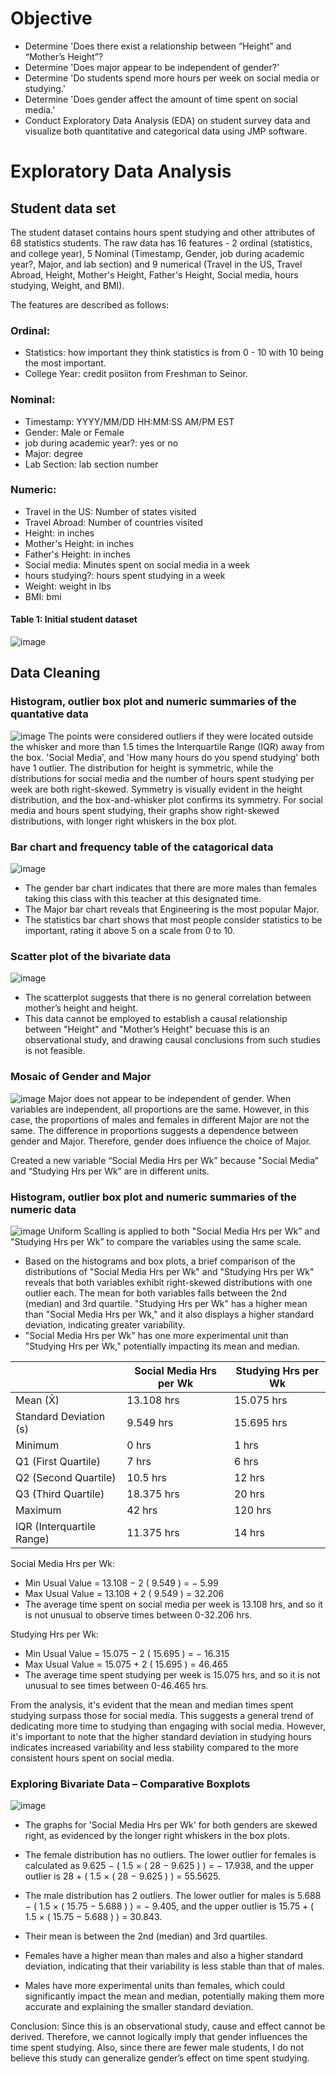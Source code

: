 # Objective
- Determine 'Does there exist a relationship between “Height” and “Mother’s Height”?
- Determine 'Does major appear to be independent of gender?'
- Determine 'Do students spend more hours per week on social media or studying.'
- Determine 'Does gender affect the amount of time spent on social media.'
- Conduct Exploratory Data Analysis (EDA) on student survey data and visualize both quantitative and categorical data using JMP software. 

# Exploratory Data Analysis
## Student data set 
The student dataset contains hours spent studying and other attributes of 68 statistics students. The raw data has 16 features - 2 ordinal (statistics, and college year), 5 Nominal (Timestamp, Gender, job during academic year?, Major, and lab section) and 9 numerical (Travel in the US, Travel Abroad, Height, Mother's Height, Father's Height, Social media, hours studying, Weight, and BMI).

The features are described as follows:
### Ordinal: 
- Statistics: how important they think statistics is from 0 - 10 with 10 being the most important.
- College Year: credit posiiton from Freshman to Seinor.

### Nominal:
- Timestamp: YYYY/MM/DD HH:MM:SS AM/PM EST
- Gender: Male or Female
- job during academic year?: yes or no
- Major: degree
- Lab Section: lab section number

### Numeric: 
- Travel in the US: Number of states visited
- Travel Abroad: Number of countries visited
- Height: in inches
- Mother's Height: in inches
- Father's Height: in inches
- Social media: Minutes spent on social media in a week
- hours studying?: hours spent studying in a week
- Weight: weight in lbs
- BMI: bmi

#### Table 1: Initial student dataset
![image](https://github.com/4nuG/Statistical-Analysis/blob/main/Exploratory_Data_Analysis_of_class/Screenshot%202024-01-28%20at%2012.51.24%20PM.png)

## Data Cleaning
### Histogram, outlier box plot and numeric summaries of the quantative data

![image](https://github.com/4nuG/Statistical-Analysis/blob/main/Exploratory_Data_Analysis_of_class/Screenshot%202024-01-28%20at%2011.23.48%20AM.png)
The points were considered outliers if they were located outside the whisker and more than 1.5 times the Interquartile Range (IQR) away from the box. 'Social Media', and 'How many hours do you spend studying' both have 1 outlier. The distribution for height is symmetric, while the distributions for social media and the number of hours spent studying per week are both right-skewed. Symmetry is visually evident in the height distribution, and the box-and-whisker plot confirms its symmetry. For social media and hours spent studying, their graphs show right-skewed distributions, with longer right whiskers in the box plot.

### Bar chart and frequency table of the catagorical data

![image](https://github.com/4nuG/Statistical-Analysis/blob/main/Exploratory_Data_Analysis_of_class/Screenshot%202024-01-28%20at%209.24.39%20PM.png)
- The gender bar chart indicates that there are more males than females taking this class with this teacher at this designated time.
- The Major bar chart reveals that Engineering is the most popular Major.
- The statistics bar chart shows that most people consider statistics to be important, rating it above 5 on a scale from 0 to 10.

### Scatter plot of the bivariate data

![image](https://github.com/4nuG/Statistical-Analysis/blob/main/Exploratory_Data_Analysis_of_class/Screenshot%202024-01-28%20at%209.37.16%20PM.png)
- The scatterplot suggests that there is no general correlation between mother’s height and height.
- This data cannot be employed to establish a causal relationship between "Height" and "Mother’s Height" becuase this is an observational study, and drawing causal conclusions from such studies is not feasible.

### Mosaic of Gender and Major

![image](https://github.com/4nuG/Statistical-Analysis/blob/main/Exploratory_Data_Analysis_of_class/Screenshot%202024-01-28%20at%209.42.09%20PM.png)
Major does not appear to be independent of gender. When variables are independent, all proportions are the same. However, in this case, the proportions of males and females in different Major are not the same. The difference in proportions suggests a dependence between gender and Major. Therefore, gender does influence the choice of Major.

Created a new variable “Social Media Hrs per Wk” because "Social Media” and “Studying Hrs per Wk” are in different units.

### Histogram, outlier box plot and numeric summaries of the numeric data

![image](https://github.com/4nuG/Statistical-Analysis/blob/main/Exploratory_Data_Analysis_of_class/Screenshot%202024-01-29%20at%201.49.52%20PM.png)
Uniform Scalling is applied to both "Social Media Hrs per Wk” and "Studying Hrs per Wk” to compare the variables using the same scale. 
- Based on the histograms and box plots, a brief comparison of the distributions of "Social Media Hrs per Wk" and "Studying Hrs per Wk" reveals that both variables exhibit right-skewed distributions with one outlier each. The mean for both variables falls between the 2nd (median) and 3rd quartile. "Studying Hrs per Wk" has a higher mean than "Social Media Hrs per Wk," and it also displays a higher standard deviation, indicating greater variability.
- "Social Media Hrs per Wk" has one more experimental unit than "Studying Hrs per Wk," potentially impacting its mean and median.

|                       | Social Media Hrs per Wk | Studying Hrs per Wk |
|-----------------------|-------------------------|---------------------|
| Mean (X̄)              | 13.108 hrs              | 15.075 hrs          |
| Standard Deviation (s)| 9.549 hrs               | 15.695 hrs          |
| Minimum               | 0 hrs                   | 1 hrs               |
| Q1 (First Quartile)   | 7 hrs                   | 6 hrs               |
| Q2 (Second Quartile)  | 10.5 hrs                | 12 hrs              |
| Q3 (Third Quartile)   | 18.375 hrs              | 20 hrs              |
| Maximum               | 42 hrs                  | 120 hrs             |
| IQR (Interquartile Range)| 11.375 hrs           | 14 hrs              |

Social Media Hrs per Wk:
- Min Usual Value =  13.108 − 2 ( 9.549 ) = − 5.99 
- Max Usual Value =  13.108 + 2 ( 9.549 ) = 32.206 
- The average time spent on social media per week is 13.108 hrs, and so it is not unusual to observe times between 0-32.206 hrs.

Studying Hrs per Wk:
- Min Usual Value = 15.075 − 2 ( 15.695 ) = − 16.315
- Max Usual Value = 15.075 + 2 ( 15.695 ) = 46.465
- The average time spent studying per week is 15.075 hrs, and so it is not unusual to see times between 0-46.465 hrs.

From the analysis, it's evident that the mean and median times spent studying surpass those for social media. This suggests a general trend of dedicating more time to studying than engaging with social media. However, it's important to note that the higher standard deviation in studying hours indicates increased variability and less stability compared to the more consistent hours spent on social media.

### Exploring Bivariate Data – Comparative Boxplots
![image](https://github.com/4nuG/Statistical-Analysis/blob/main/Exploratory_Data_Analysis_of_class/Screenshot%202024-01-29%20at%203.55.46%20PM.png)

- The graphs for 'Social Media Hrs per Wk' for both genders are skewed right, as evidenced by the longer right whiskers in the box plots.
- The female distribution has no outliers. The lower outlier for females is calculated as 9.625 − ( 1.5 × ( 28 − 9.625 ) ) = − 17.938, and the upper outlier is 28 + ( 1.5 × ( 28 − 9.625 ) ) = 55.5625.
- The male distribution has 2 outliers. The lower outlier for males is 5.688 − ( 1.5 × ( 15.75 − 5.688 ) ) = − 9.405, and the upper outlier is 15.75 + ( 1.5 × ( 15.75 − 5.688 ) ) = 30.843.
- Their mean is between the 2nd (median) and 3rd quartiles.
  
- Females have a higher mean than males and also a higher standard deviation, indicating that their variability is less stable than that of males.
- Males have more experimental units than females, which could significantly impact the mean and median, potentially making them more accurate and explaining the smaller standard deviation.

Conclusion: Since this is an observational study, cause and effect cannot be derived. Therefore, we cannot logically imply that gender influences the time spent studying. Also, since there are fewer male students, I do not believe this study can generalize gender’s effect on time spent studying.
